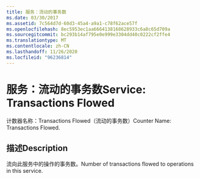 ```yaml
---
title: 服务：流动的事务数
ms.date: 03/30/2017
ms.assetid: 7c564d7d-60d3-45a4-a9a1-c78f62ace57f
ms.openlocfilehash: 8ec5953ec1aa6664138168628933c6a8c65d709a
ms.sourcegitcommit: bc293b14af795e0e999e3304dd40c0222cf2ffe4
ms.translationtype: MT
ms.contentlocale: zh-CN
ms.lasthandoff: 11/26/2020
ms.locfileid: "96236814"
---
```

# <a name="service-transactions-flowed"></a><span data-ttu-id="3a981-102">服务：流动的事务数</span><span class="sxs-lookup"><span data-stu-id="3a981-102">Service: Transactions Flowed</span></span>

<span data-ttu-id="3a981-103">计数器名称：Transactions Flowed（流动的事务数）</span><span class="sxs-lookup"><span data-stu-id="3a981-103">Counter Name: Transactions Flowed.</span></span>  
  
## <a name="description"></a><span data-ttu-id="3a981-104">描述</span><span class="sxs-lookup"><span data-stu-id="3a981-104">Description</span></span>  

 <span data-ttu-id="3a981-105">流向此服务中的操作的事务数。</span><span class="sxs-lookup"><span data-stu-id="3a981-105">Number of transactions flowed to operations in this service.</span></span>
